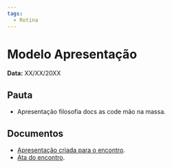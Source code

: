 ```yaml
---
tags:
  - Rotina
---
```


# Modelo Apresentação

**Data:** XX/XX/20XX

## Pauta
- Apresentação filosofia docs as code mão na massa.

## Documentos

- [Apresentação criada para o encontro](https://suges-mg.github.io/reveal.js/presentations/20230926_docs_as_code/index.html).
- [Ata do encontro]().
